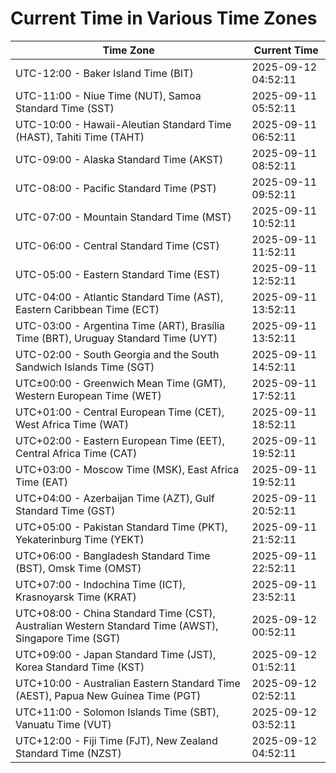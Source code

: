 # Current Time in Various Time Zones

| Time Zone | Current Time |
|-----------|--------------|
| UTC-12:00 - Baker Island Time (BIT) | 2025-09-12 04:52:11 |
| UTC-11:00 - Niue Time (NUT), Samoa Standard Time (SST) | 2025-09-11 05:52:11 |
| UTC-10:00 - Hawaii-Aleutian Standard Time (HAST), Tahiti Time (TAHT) | 2025-09-11 06:52:11 |
| UTC-09:00 - Alaska Standard Time (AKST) | 2025-09-11 08:52:11 |
| UTC-08:00 - Pacific Standard Time (PST) | 2025-09-11 09:52:11 |
| UTC-07:00 - Mountain Standard Time (MST) | 2025-09-11 10:52:11 |
| UTC-06:00 - Central Standard Time (CST) | 2025-09-11 11:52:11 |
| UTC-05:00 - Eastern Standard Time (EST) | 2025-09-11 12:52:11 |
| UTC-04:00 - Atlantic Standard Time (AST), Eastern Caribbean Time (ECT) | 2025-09-11 13:52:11 |
| UTC-03:00 - Argentina Time (ART), Brasília Time (BRT), Uruguay Standard Time (UYT) | 2025-09-11 13:52:11 |
| UTC-02:00 - South Georgia and the South Sandwich Islands Time (SGT) | 2025-09-11 14:52:11 |
| UTC±00:00 - Greenwich Mean Time (GMT), Western European Time (WET) | 2025-09-11 17:52:11 |
| UTC+01:00 - Central European Time (CET), West Africa Time (WAT) | 2025-09-11 18:52:11 |
| UTC+02:00 - Eastern European Time (EET), Central Africa Time (CAT) | 2025-09-11 19:52:11 |
| UTC+03:00 - Moscow Time (MSK), East Africa Time (EAT) | 2025-09-11 19:52:11 |
| UTC+04:00 - Azerbaijan Time (AZT), Gulf Standard Time (GST) | 2025-09-11 20:52:11 |
| UTC+05:00 - Pakistan Standard Time (PKT), Yekaterinburg Time (YEKT) | 2025-09-11 21:52:11 |
| UTC+06:00 - Bangladesh Standard Time (BST), Omsk Time (OMST) | 2025-09-11 22:52:11 |
| UTC+07:00 - Indochina Time (ICT), Krasnoyarsk Time (KRAT) | 2025-09-11 23:52:11 |
| UTC+08:00 - China Standard Time (CST), Australian Western Standard Time (AWST), Singapore Time (SGT) | 2025-09-12 00:52:11 |
| UTC+09:00 - Japan Standard Time (JST), Korea Standard Time (KST) | 2025-09-12 01:52:11 |
| UTC+10:00 - Australian Eastern Standard Time (AEST), Papua New Guinea Time (PGT) | 2025-09-12 02:52:11 |
| UTC+11:00 - Solomon Islands Time (SBT), Vanuatu Time (VUT) | 2025-09-12 03:52:11 |
| UTC+12:00 - Fiji Time (FJT), New Zealand Standard Time (NZST) | 2025-09-12 04:52:11 |
